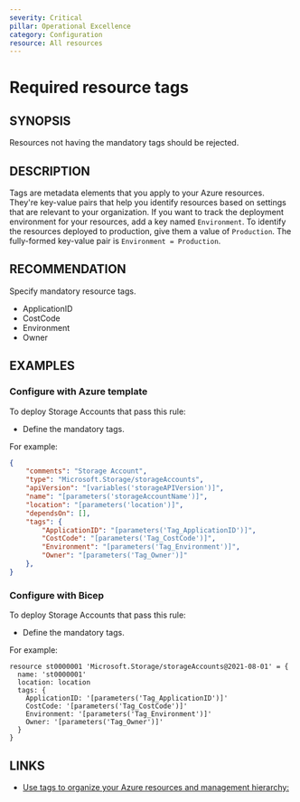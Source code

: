```yaml
---
severity: Critical
pillar: Operational Excellence
category: Configuration
resource: All resources
---
```


# Required resource tags

## SYNOPSIS

Resources not having the mandatory tags should be rejected.

## DESCRIPTION

Tags are metadata elements that you apply to your Azure resources. They're key-value pairs that help you identify resources based on settings that are relevant to your organization. If you want to track the deployment environment for your resources, add a key named `Environment`. To identify the resources deployed to production, give them a value of `Production`. The fully-formed key-value pair is `Environment = Production`.

## RECOMMENDATION

Specify mandatory resource tags.

- ApplicationID
- CostCode
- Environment
- Owner

## EXAMPLES

### Configure with Azure template

To deploy Storage Accounts that pass this rule:

- Define the mandatory tags.

For example:

```json
{
    "comments": "Storage Account",
    "type": "Microsoft.Storage/storageAccounts",
    "apiVersion": "[variables('storageAPIVersion')]",
    "name": "[parameters('storageAccountName')]",
    "location": "[parameters('location')]",
    "dependsOn": [],
    "tags": {
        "ApplicationID": "[parameters('Tag_ApplicationID')]",
        "CostCode": "[parameters('Tag_CostCode')]",
        "Environment": "[parameters('Tag_Environment')]",
        "Owner": "[parameters('Tag_Owner')]"
    },
}
```

### Configure with Bicep

To deploy Storage Accounts that pass this rule:

- Define the mandatory tags.

For example:

```bicep
resource st0000001 'Microsoft.Storage/storageAccounts@2021-08-01' = {
  name: 'st0000001'
  location: location
  tags: {
    ApplicationID: '[parameters('Tag_ApplicationID')]'
    CostCode: '[parameters('Tag_CostCode')]'
    Environment: '[parameters('Tag_Environment')]'
    Owner: '[parameters('Tag_Owner')]'
  }
}
```

## LINKS

- [Use tags to organize your Azure resources and management hierarchy:][1]

[1]: https://learn.microsoft.com/en-us/azure/azure-resource-manager/management/tag-resources
